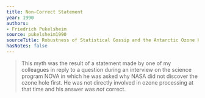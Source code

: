 ```yaml
---
title: Non-Correct Statement
year: 1990
authors:
- Friedrich Pukelsheim
source: pukelsheim1990
sourceTitle: Robustness of Statistical Gossip and the Antarctic Ozone Hole
hasNotes: false
---
```


> This myth was the result of a statement made by one of my colleagues in reply
>   to a question during an interview on the science program NOVA in which he was asked
>   why NASA did not discover the ozone hole first.
> He was not directly involved in ozone processing at that time and his answer was *not* correct.
